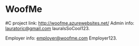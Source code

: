 # WoofMe
#C project
link: http://woofme.azurewebsites.net/
Admin info:
lauratoric@gmail.com
lauraIsSoCool123.

Employer info:
employer@woofme.com
Employer123.

